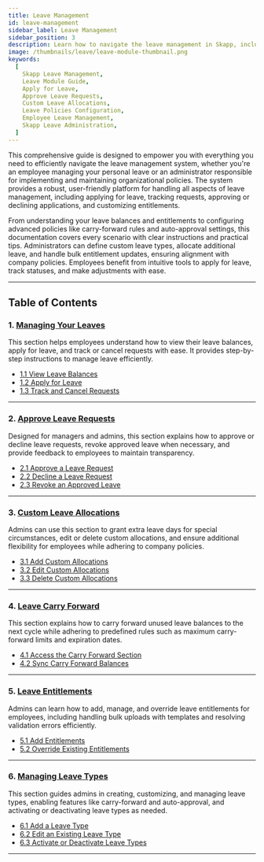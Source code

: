 ```yaml
---
title: Leave Management
id: leave-management
sidebar_label: Leave Management
sidebar_position: 3
description: Learn how to navigate the leave management in Skapp, including applying for leave, approving requests, customizing entitlements, and configuring advanced policies like carry-forward and auto-approval settings.
image: /thumbnails/leave/leave-module-thumbnail.png
keywords:
  [
    Skapp Leave Management,
    Leave Module Guide,
    Apply for Leave,
    Approve Leave Requests,
    Custom Leave Allocations,
    Leave Policies Configuration,
    Employee Leave Management,
    Skapp Leave Administration,
  ]
---
```


This comprehensive guide is designed to empower you with everything you need to efficiently navigate the leave management system, whether you're an employee managing your personal leave or an administrator responsible for implementing and maintaining organizational policies. The system provides a robust, user-friendly platform for handling all aspects of leave management, including applying for leave, tracking requests, approving or declining applications, and customizing entitlements.

From understanding your leave balances and entitlements to configuring advanced policies like carry-forward rules and auto-approval settings, this documentation covers every scenario with clear instructions and practical tips. Administrators can define custom leave types, allocate additional leave, and handle bulk entitlement updates, ensuring alignment with company policies. Employees benefit from intuitive tools to apply for leave, track statuses, and make adjustments with ease.

---

## Table of Contents

### 1. [Managing Your Leaves](manage-your-leaves)

This section helps employees understand how to view their leave balances, apply for leave, and track or cancel requests with ease. It provides step-by-step instructions to manage leave efficiently.

- [1.1 View Leave Balances](manage-your-leaves#my-leave-allocation)
- [1.2 Apply for Leave](manage-your-leaves#applying-for-leave)
- [1.3 Track and Cancel Requests](manage-your-leaves#viewing-my-leave-requests)

---

### 2. [Approve Leave Requests](manage-leave-requests)

Designed for managers and admins, this section explains how to approve or decline leave requests, revoke approved leave when necessary, and provide feedback to employees to maintain transparency.

- [2.1 Approve a Leave Request](manage-leave-requests#approving-a-leave-request)
- [2.2 Decline a Leave Request](manage-leave-requests#declining-a-leave-request)
- [2.3 Revoke an Approved Leave](manage-leave-requests#revoking-an-approved-leave-request)

---

### 3. [Custom Leave Allocations](custom-leave-allocations)

Admins can use this section to grant extra leave days for special circumstances, edit or delete custom allocations, and ensure additional flexibility for employees while adhering to company policies.

- [3.1 Add Custom Allocations](custom-leave-allocations#adding-custom-allocations)
- [3.2 Edit Custom Allocations](custom-leave-allocations#editing-custom-allocations)
- [3.3 Delete Custom Allocations](custom-leave-allocations#deleting-custom-allocations)

---

### 4. [Leave Carry Forward](leave-carry-forward)

This section explains how to carry forward unused leave balances to the next cycle while adhering to predefined rules such as maximum carry-forward limits and expiration dates.

- [4.1 Access the Carry Forward Section](leave-carry-forward#accessing-leave-carry-forward)
- [4.2 Sync Carry Forward Balances](leave-carry-forward#carry-forward-leave-balances)

---

### 5. [Leave Entitlements](leave-entitlements)

Admins can learn how to add, manage, and override leave entitlements for employees, including handling bulk uploads with templates and resolving validation errors efficiently.

- [5.1 Add Entitlements](leave-entitlements#add-entitlements)
- [5.2 Override Existing Entitlements](leave-entitlements#overriding-entitlements)

---

### 6. [Managing Leave Types](leave-types)

This section guides admins in creating, customizing, and managing leave types, enabling features like carry-forward and auto-approval, and activating or deactivating leave types as needed.

- [6.1 Add a Leave Type](leave-types#adding-leave-types)
- [6.2 Edit an Existing Leave Type](leave-types#editing-leave-types)
- [6.3 Activate or Deactivate Leave Types](leave-types#deactivating-a-leave-type)

---
